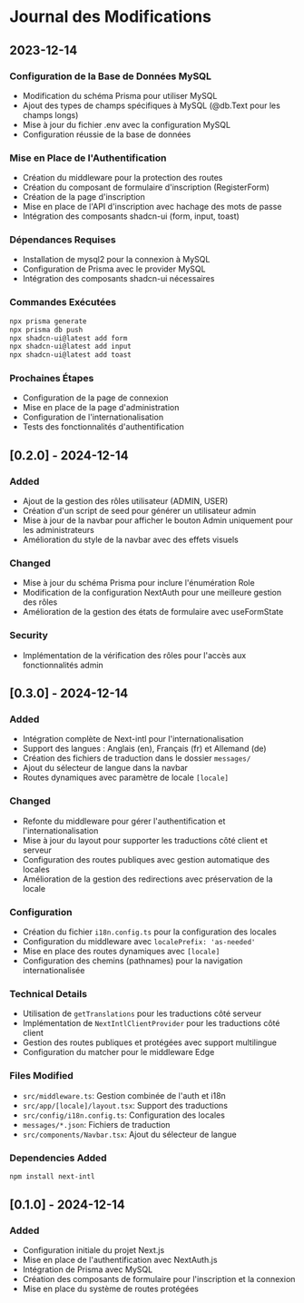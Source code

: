 # Journal des Modifications

## 2023-12-14

### Configuration de la Base de Données MySQL
- Modification du schéma Prisma pour utiliser MySQL
- Ajout des types de champs spécifiques à MySQL (@db.Text pour les champs longs)
- Mise à jour du fichier .env avec la configuration MySQL
- Configuration réussie de la base de données

### Mise en Place de l'Authentification
- Création du middleware pour la protection des routes
- Création du composant de formulaire d'inscription (RegisterForm)
- Création de la page d'inscription
- Mise en place de l'API d'inscription avec hachage des mots de passe
- Intégration des composants shadcn-ui (form, input, toast)

### Dépendances Requises
- Installation de mysql2 pour la connexion à MySQL
- Configuration de Prisma avec le provider MySQL
- Intégration des composants shadcn-ui nécessaires

### Commandes Exécutées
```bash
npx prisma generate
npx prisma db push
npx shadcn-ui@latest add form
npx shadcn-ui@latest add input
npx shadcn-ui@latest add toast
```

### Prochaines Étapes
- Configuration de la page de connexion
- Mise en place de la page d'administration
- Configuration de l'internationalisation
- Tests des fonctionnalités d'authentification

## [0.2.0] - 2024-12-14

### Added
- Ajout de la gestion des rôles utilisateur (ADMIN, USER)
- Création d'un script de seed pour générer un utilisateur admin
- Mise à jour de la navbar pour afficher le bouton Admin uniquement pour les administrateurs
- Amélioration du style de la navbar avec des effets visuels

### Changed
- Mise à jour du schéma Prisma pour inclure l'énumération Role
- Modification de la configuration NextAuth pour une meilleure gestion des rôles
- Amélioration de la gestion des états de formulaire avec useFormState

### Security
- Implémentation de la vérification des rôles pour l'accès aux fonctionnalités admin

## [0.3.0] - 2024-12-14

### Added
- Intégration complète de Next-intl pour l'internationalisation
- Support des langues : Anglais (en), Français (fr) et Allemand (de)
- Création des fichiers de traduction dans le dossier `messages/`
- Ajout du sélecteur de langue dans la navbar
- Routes dynamiques avec paramètre de locale `[locale]`

### Changed
- Refonte du middleware pour gérer l'authentification et l'internationalisation
- Mise à jour du layout pour supporter les traductions côté client et serveur
- Configuration des routes publiques avec gestion automatique des locales
- Amélioration de la gestion des redirections avec préservation de la locale

### Configuration
- Création du fichier `i18n.config.ts` pour la configuration des locales
- Configuration du middleware avec `localePrefix: 'as-needed'`
- Mise en place des routes dynamiques avec `[locale]`
- Configuration des chemins (pathnames) pour la navigation internationalisée

### Technical Details
- Utilisation de `getTranslations` pour les traductions côté serveur
- Implémentation de `NextIntlClientProvider` pour les traductions côté client
- Gestion des routes publiques et protégées avec support multilingue
- Configuration du matcher pour le middleware Edge

### Files Modified
- `src/middleware.ts`: Gestion combinée de l'auth et i18n
- `src/app/[locale]/layout.tsx`: Support des traductions
- `src/config/i18n.config.ts`: Configuration des locales
- `messages/*.json`: Fichiers de traduction
- `src/components/Navbar.tsx`: Ajout du sélecteur de langue

### Dependencies Added
```bash
npm install next-intl
```

## [0.1.0] - 2024-12-14

### Added
- Configuration initiale du projet Next.js
- Mise en place de l'authentification avec NextAuth.js
- Intégration de Prisma avec MySQL
- Création des composants de formulaire pour l'inscription et la connexion
- Mise en place du système de routes protégées
